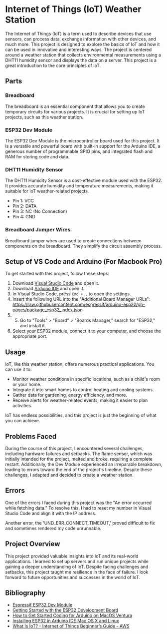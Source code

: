 # Internet of Things (IoT) Weather Station

The Internet of Things (IoT) is a term used to describe devices that use sensors, can process data, exchange information with other devices, and much more. This project is designed to explore the basics of IoT and how it can be used in innovative and interesting ways. The project is centered around a weather station that collects environmental measurements using a DHT11 humidity sensor and displays the data on a server. This project is a great introduction to the core principles of IoT.

## Parts

### Breadboard
The breadboard is an essential component that allows you to create temporary circuits for various projects. It is crucial for setting up IoT projects, such as this weather station.

### ESP32 Dev Module
The ESP32 Dev Module is the microcontroller board used for this project. It is a versatile and powerful board with built-in support for the Arduino IDE, a generous number of programmable GPIO pins, and integrated flash and RAM for storing code and data.

### DHT11 Humidity Sensor
The DHT11 Humidity Sensor is a cost-effective module used with the ESP32. It provides accurate humidity and temperature measurements, making it suitable for IoT weather-related projects.

- Pin 1: VCC
- Pin 2: DATA
- Pin 3: NC (No Connection)
- Pin 4: GND

### Breadboard Jumper Wires
Breadboard jumper wires are used to create connections between components on the breadboard. They simplify the circuit assembly process.

## Setup of VS Code and Arduino (For Macbook Pro)

To get started with this project, follow these steps:

1. Download [Visual Studio Code](https://code.visualstudio.com/download) and open it.
2. Download [Arduino IDE](https://www.arduino.cc/en/software) and open it.
3. In Visual Studio Code, press `Cmd + ,` to open the settings.
4. Insert the following URL into the "Additional Board Manager URLs": https://raw.githubusercontent.com/espressif/arduino-esp32/gh-pages/package_esp32_index.json
5. 5. Go to "Tools" > "Board" > "Boards Manager," search for "ESP32," and install it.
6. Select your ESP32 module, connect it to your computer, and choose the appropriate port.

## Usage

IoT, like this weather station, offers numerous practical applications. You can use it to:

- Monitor weather conditions in specific locations, such as a child's room or your home.
- Integrate it into smart homes to control heating and cooling systems.
- Gather data for gardening, energy efficiency, and more.
- Receive alerts for weather-related events, making it easier to plan activities.

IoT has endless possibilities, and this project is just the beginning of what you can achieve.

## Problems Faced

During the course of this project, I encountered several challenges, including hardware failures and setbacks. The flame sensor, which was initially intended for the project, melted and broke, requiring a complete restart. Additionally, the Dev Module experienced an irreparable breakdown, leading to errors toward the end of the project's timeline. Despite these challenges, I adapted and decided to create a weather station.

## Errors

One of the errors I faced during this project was the "An error occurred while fetching data." To resolve this, I had to reset my number in Visual Studio Code and align it with the IP address.

Another error, the 'UND_ERR_CONNECT_TIMEOUT,' proved difficult to fix and sometimes rendered my code unrunnable.

## Project Overview

This project provided valuable insights into IoT and its real-world applications. I learned to set up servers and run unique projects while gaining a deeper understanding of IoT. Despite facing challenges and setbacks, this project taught me resilience in the face of failure. I look forward to future opportunities and successes in the world of IoT.

## Bibliography

- [Espressif ESP32 Dev Module](https://docs.platformio.org/en/latest/boards/espressif32/esp32dev.html)
- [Getting Started with the ESP32 Development Board](https://randomnerdtutorials.com/getting-started-with-esp32/)
- [How to Get Started Coding for Arduino on MacOS Ventura](https://appleinsider.com/inside/macos-ventura/tips/how-to-get-started-coding-for-arduino-on-macos-ventura)
- [Installing ESP32 in Arduino IDE Mac OS X and Linux](https://randomnerdtutorials.com/installing-the-esp32-board-in-arduino-ide-mac-and-linux-instructions/)
- [What Is IoT? - Internet of Things Beginner’s Guide - AWS](https://aws.amazon.com/what-is/iot/)

